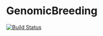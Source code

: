 # GenomicBreeding

<!-- [![Stable](https://img.shields.io/badge/docs-stable-blue.svg)](https://jeffersonfparil.github.io/GenomicBreeding.jl/stable/) -->
<!-- [![Dev](https://img.shields.io/badge/docs-dev-blue.svg)](https://jeffersonfparil.github.io/GenomicBreeding.jl/dev/) -->
[![Build Status](https://github.com/jeffersonfparil/GenomicBreeding/actions/workflows/CI.yml/badge.svg)](https://github.com/jeffersonfparil/GenomicBreeding/actions/workflows/CI.yml/badge.svg)
<!-- [![Coverage](https://codecov.io/gh/jeffersonfparil/GenomicBreeding.jl/branch/main/graph/badge.svg)](https://codecov.io/gh/jeffersonfparil/GenomicBreeding.jl) -->
